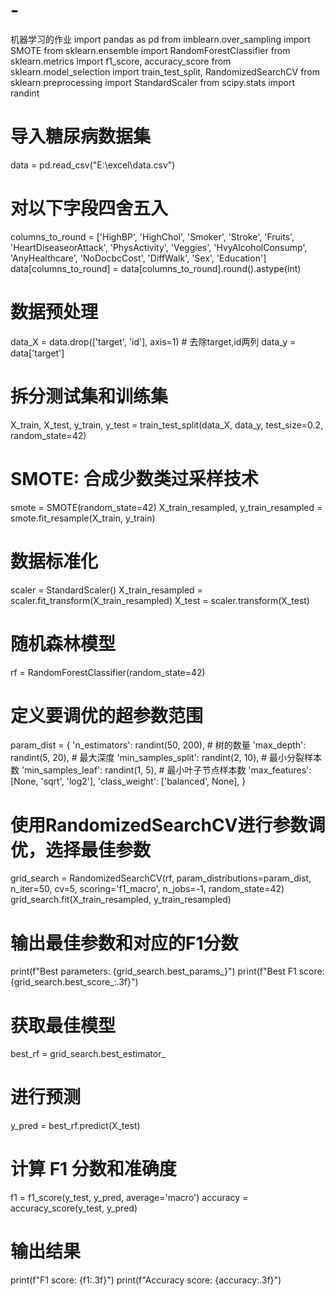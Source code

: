 # -
机器学习的作业
import pandas as pd
from imblearn.over_sampling import SMOTE
from sklearn.ensemble import RandomForestClassifier
from sklearn.metrics import f1_score, accuracy_score
from sklearn.model_selection import train_test_split, RandomizedSearchCV
from sklearn.preprocessing import StandardScaler
from scipy.stats import randint

# 导入糖尿病数据集
data = pd.read_csv("E:\\excel\\data.csv")

# 对以下字段四舍五入
columns_to_round = ['HighBP', 'HighChol', 'Smoker', 'Stroke', 'Fruits',
                    'HeartDiseaseorAttack', 'PhysActivity', 'Veggies',
                    'HvyAlcoholConsump', 'AnyHealthcare', 'NoDocbcCost',
                    'DiffWalk', 'Sex', 'Education']
data[columns_to_round] = data[columns_to_round].round().astype(int)

# 数据预处理
data_X = data.drop(['target', 'id'], axis=1)  # 去除target,id两列
data_y = data['target']

# 拆分测试集和训练集
X_train, X_test, y_train, y_test = train_test_split(data_X, data_y, test_size=0.2, random_state=42)

# SMOTE: 合成少数类过采样技术
smote = SMOTE(random_state=42)
X_train_resampled, y_train_resampled = smote.fit_resample(X_train, y_train)

# 数据标准化
scaler = StandardScaler()
X_train_resampled = scaler.fit_transform(X_train_resampled)
X_test = scaler.transform(X_test)

# 随机森林模型
rf = RandomForestClassifier(random_state=42)

# 定义要调优的超参数范围
param_dist = {
    'n_estimators': randint(50, 200),  # 树的数量
    'max_depth': randint(5, 20),        # 最大深度
    'min_samples_split': randint(2, 10),  # 最小分裂样本数
    'min_samples_leaf': randint(1, 5),    # 最小叶子节点样本数
    'max_features': [None, 'sqrt', 'log2'],
    'class_weight': ['balanced', None],
}

# 使用RandomizedSearchCV进行参数调优，选择最佳参数
grid_search = RandomizedSearchCV(rf, param_distributions=param_dist, n_iter=50, cv=5, scoring='f1_macro', n_jobs=-1, random_state=42)
grid_search.fit(X_train_resampled, y_train_resampled)

# 输出最佳参数和对应的F1分数
print(f"Best parameters: {grid_search.best_params_}")
print(f"Best F1 score: {grid_search.best_score_:.3f}")

# 获取最佳模型
best_rf = grid_search.best_estimator_

# 进行预测
y_pred = best_rf.predict(X_test)

# 计算 F1 分数和准确度
f1 = f1_score(y_test, y_pred, average='macro')
accuracy = accuracy_score(y_test, y_pred)

# 输出结果
print(f"F1 score: {f1:.3f}")
print(f"Accuracy score: {accuracy:.3f}")
